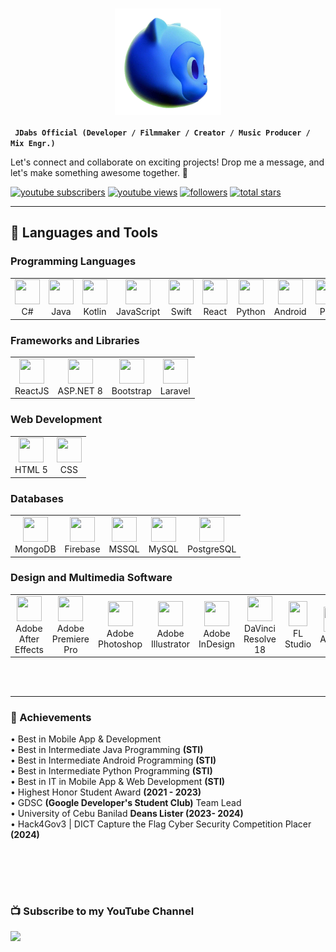 
<!---# Welcome --->

<h1 align="center">
    <img style="display: block; margin-left: auto; margin-right: auto;" src="https://raw.githubusercontent.com/abxlfazl/abxlfazl/main/assets/github.webp" width="170" />
    <!----<img src="https://readme-typing-svg.herokuapp.com/?font=Righteous&size=35&center=true&vCenter=true&width=500&height=70&duration=4000&lines=***+JDabs+Official+***+;Jollibe+Babanto+Dablo!;" />--->
</h1>

**` JDabs Official (Developer / Filmmaker / Creator / Music Producer / Mix Engr.)`**

Let's connect and collaborate on exciting projects! Drop me a message, and let's make something awesome together. 🚀

   <p align="left">
      <a href="https://www.youtube.com/c/jdabsofficial?sub_confirmation=1">
         <img alt="youtube subscribers" title="Subscribe to my YouTube channel" src="https://custom-icon-badges.demolab.com/youtube/channel/subscribers/UCGe8eaGC6kW2bXVHVKzpbnw?color=%23E05D44&label=SUBSCRIBE&logo=video&logoColor=white&style=for-the-badge&labelColor=CE4630"/></a> 
      <a href="https://www.youtube.com/c/jdabsofficial">
         <img alt="youtube views" title="YouTube views" src="https://custom-icon-badges.demolab.com/youtube/channel/views/UCGe8eaGC6kW2bXVHVKzpbnw?color=%23E1AD0E&logo=eye&logoColor=white&style=for-the-badge&labelColor=C79600"/></a> 
      <a href="https://github.com/jdabsofficial?tab=followers">
         <img alt="followers" title="Follow me on Github" src="https://custom-icon-badges.demolab.com/github/followers/jdabsofficial?color=236ad3&labelColor=1155ba&style=for-the-badge&logo=person-add&label=Follow&logoColor=white"/></a>
      <a href="https://github.com/jdabsofficial?tab=repositories&sort=stargazers">
         <img alt="total stars" title="Total stars on GitHub" src="https://custom-icon-badges.demolab.com/github/stars/jdabsofficial?color=55960c&style=for-the-badge&labelColor=488207&logo=star"/></a>
   </p>


---
## 🧰 Languages and Tools


### Programming Languages
<table>
  <tr>
    <td align="center">
      <img src="https://cdn.jsdelivr.net/gh/devicons/devicon/icons/csharp/csharp-original.svg" width="40" height="40"/>
      <br>C#
    </td>
    <td align="center">
      <img src="https://cdn.jsdelivr.net/gh/devicons/devicon/icons/java/java-original.svg" width="40" height="40"/>
      <br>Java
    </td>
    <td align="center">
      <img src="https://cdn.jsdelivr.net/gh/devicons/devicon/icons/kotlin/kotlin-original.svg" width="40" height="40"/>
      <br>Kotlin
    </td>
    <td align="center">
      <img src="https://cdn.jsdelivr.net/gh/devicons/devicon/icons/javascript/javascript-original.svg" width="40" height="40"/>
      <br>JavaScript
    </td>
     <td align="center">
      <img src="https://cdn.jsdelivr.net/gh/devicons/devicon@latest/icons/swift/swift-original.svg" width="40" height="40"/>
      <br>Swift
    </td>
     <td align="center">
      <img src="https://cdn.jsdelivr.net/gh/devicons/devicon/icons/react/react-original.svg" width="40" height="40"/>
      <br>React
    </td>
     <td align="center">
      <img src="https://cdn.jsdelivr.net/gh/devicons/devicon/icons/python/python-plain.svg" width="40" height="40"/>
      <br>Python
    </td>
     <td align="center">
      <img src="https://cdn.jsdelivr.net/gh/devicons/devicon@latest/icons/android/android-original.svg" width="40" height="40"/>
      <br>Android
    </td>
    <td align="center">
      <img src="https://cdn.jsdelivr.net/gh/devicons/devicon@latest/icons/php/php-original.svg" width="40" height="40"/>
      <br>Php
    </td>
    <td align="center">
      <img src="https://cdn.jsdelivr.net/gh/devicons/devicon@latest/icons/csharp/csharp-original.svg" width="40" height="40"/>
      <br>C#
    </td>
    <td align="center">
      <img src="https://cdn.jsdelivr.net/gh/devicons/devicon@latest/icons/cplusplus/cplusplus-original.svg" width="40" height="40"/>
      <br>C++
    </td>
  </tr>
</table>



### Frameworks and Libraries
<table>
  <tr>
    <td align="center">
      <img src="https://cdn.jsdelivr.net/gh/devicons/devicon/icons/react/react-original.svg" width="40" height="40"/>
      <br>ReactJS
    </td>
    <td align="center">
      <img src="https://cdn.jsdelivr.net/gh/devicons/devicon/icons/dotnetcore/dotnetcore-original.svg" width="40" height="40"/>
      <br>ASP.NET 8
    </td>
    <td align="center">
      <img src="https://cdn.jsdelivr.net/gh/devicons/devicon@latest/icons/bootstrap/bootstrap-original.svg" width="40" height="40"/>
      <br>Bootstrap
    </td>
    <td align="center">
      <img src="https://cdn.jsdelivr.net/gh/devicons/devicon@latest/icons/laravel/laravel-original.svg" width="40" height="40"/>
      <br>Laravel
    </td>
  </tr>
</table>

### Web Development
<table>
  <tr>
    <td align="center">
      <img src="https://cdn.jsdelivr.net/gh/devicons/devicon/icons/html5/html5-original.svg" width="40" height="40"/>
      <br>HTML 5
    </td>
    <td align="center">
      <img src="https://cdn.jsdelivr.net/gh/devicons/devicon/icons/css3/css3-original.svg" width="40" height="40"/>
      <br>CSS
    </td>
  </tr>
</table>

### Databases
<table>
  <tr>
    <td align="center">
      <img src="https://cdn.jsdelivr.net/gh/devicons/devicon/icons/mongodb/mongodb-original.svg" width="40" height="40"/>
      <br>MongoDB
    </td>
    <td align="center">
      <img src="https://cdn.jsdelivr.net/gh/devicons/devicon/icons/firebase/firebase-original.svg" width="40" height="40"/>
      <br>Firebase
    </td>
    <td align="center">
      <img src="https://cdn.jsdelivr.net/gh/devicons/devicon/icons/microsoftsqlserver/microsoftsqlserver-original.svg" width="40" height="40"/>
      <br>MSSQL
    </td>
    <td align="center">
      <img src="https://cdn.jsdelivr.net/gh/devicons/devicon@latest/icons/mysql/mysql-original.svg" width="40" height="40"/>
      <br>MySQL
    </td>
    <td align="center">
      <img src="https://cdn.jsdelivr.net/gh/devicons/devicon@latest/icons/postgresql/postgresql-original.svg" width="40" height="40"/>
      <br>PostgreSQL
    </td>
  </tr>
</table>

### Design and Multimedia Software
<table>
  <tr>
    <td align="center">
      <img src="https://cdn.jsdelivr.net/gh/devicons/devicon/icons/aftereffects/aftereffects-original.svg" width="40" height="40"/>
      <br>Adobe After Effects
    </td>
    <td align="center">
      <img src="https://cdn.jsdelivr.net/gh/devicons/devicon/icons/premierepro/premierepro-original.svg" width="40" height="40"/>
      <br>Adobe Premiere Pro
    </td>
    <td align="center">
      <img src="https://cdn.jsdelivr.net/gh/devicons/devicon/icons/photoshop/photoshop-original.svg" width="40" height="40"/>
      <br>Adobe Photoshop
    </td>
    <td align="center">
      <img src="https://cdn.jsdelivr.net/gh/devicons/devicon@latest/icons/illustrator/illustrator-plain.svg" width="40" height="40"/>
      <br>Adobe Illustrator
    </td>
    <td align="center">
      <img src="https://cdn4.iconfinder.com/data/icons/logos-and-brands/512/4_Indesign_Adobe_logo_logos-512.png" width="40" height="40"/>
      <br>Adobe InDesign
    </td>
    <td align="center">
      <img src="https://upload.wikimedia.org/wikipedia/commons/thumb/4/4d/DaVinci_Resolve_Studio.png/600px-DaVinci_Resolve_Studio.png" width="40" height="40"/>
      <br>DaVinci Resolve 18
    </td>
    <td align="center">
      <img src="https://wallpapers.com/images/hd/f-l-studio-logo-icon-bywujcetpfezokh6.jpg" width="30" height="40"/>
      <br>FL Studio
    </td>
    <td align="center">
      <img src="https://i.redd.it/14lumiyoqwy51.png" width="40" height="40"/>
      <br>Ableton
    </td>
    <td align="center">
      <img src="https://upload.wikimedia.org/wikipedia/commons/d/d6/PT2019.svg" width="40" height="40"/>
      <br>Avid Pro Tools
    </td>
    <td align="center">
      <img src="https://upload.wikimedia.org/wikipedia/en/c/c7/Logic_Pro_icon.png" width="40" height="40"/>
      <br>Logic Pro X
    </td>
  </tr>
</table>
          
             
<br /> <br />

---
### 🥇 Achievements
• Best in Mobile App & Development </br>
• Best in Intermediate Java Programming **(STI)** </br>
• Best in Intermediate Android Programming **(STI)** </br>
• Best in Intermediate Python Programming **(STI)** </br>
• Best in IT in Mobile App & Web Development **(STI)** </br>
• Highest Honor Student Award **(2021 - 2023)** </br>
• GDSC **(Google Developer's Student Club)** Team Lead </br>
• University of Cebu Banilad **Deans Lister (2023- 2024)** </br>
• Hack4Gov3 | DICT Capture the Flag
  Cyber Security Competition Placer **(2024)**
 
<br /> <br />
---
### 📺 Subscribe to my YouTube Channel

[<img src="https://custom-icon-badges.demolab.com/badge/-Subscribe%20For%20More-red?style=for-the-badge&logo=video&logoColor=white"/>](https://www.youtube.com/c/jdabsofficial?sub_confirmation=1)


#
[youtube]: https://youtube.com/jdabsofficial
